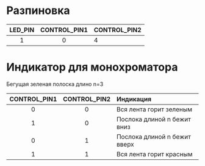 # Разпиновка

| LED_PIN | CONTROL_PIN1 | CONTROL_PIN2|
|:-----:  |:-----:       |:-------------|
| 1       | 0            | 4 |

# Индикатор для монохроматора

Бегущая зеленая полоска длино n=3

| CONTROL_PIN1  | CONTROL_PIN2| Индикация     |
|:-----:         |:-----:      | :-------------|
| 0             | 0           | Вся лента горит зеленым |
| 1             | 0           | Послока длиной n бежит вниз|
| 0             | 1           | Послока длиной n бежит вверх|
| 1             | 1           | Вся лента горит красным| 
